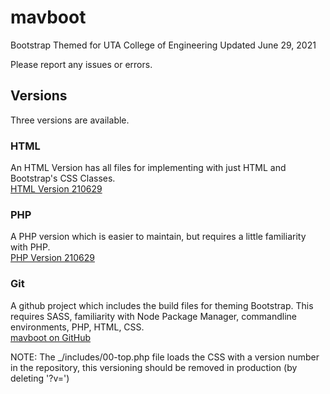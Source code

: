 # mavboot
Bootstrap Themed for UTA College of Engineering 
Updated June 29, 2021

Please report any issues or errors.

## Versions 
Three versions are available.

### HTML
An HTML Version has all files for implementing with just HTML and Bootstrap's CSS Classes.  
[HTML Version 210629](https://github.com/ChrispyWood/mavboot/raw/master/___versions/mavboot_html_210629.zip)

### PHP
A PHP version which is easier to maintain, but requires a little familiarity with PHP.  
[PHP Version 210629](https://github.com/ChrispyWood/mavboot/raw/master/___versions/mavboot_php_210629.zip)

### Git
A github project which includes the build files for theming Bootstrap.  This requires SASS, familiarity with Node Package Manager, commandline environments, PHP, HTML, CSS.  
[mavboot on GitHub](https://github.com/ChrispyWood/mavboot/)  

NOTE: The _/includes/00-top.php file loads the CSS with a version number in the repository, this versioning should be removed in production (by deleting '?v=<?php echo rand(0,30000000);?>')
